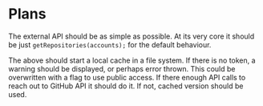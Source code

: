 # Plans

The external API should be as simple as possible.
At its very core it should be just `getRepositories(accounts);` for the default behaviour.

The above should start a local cache in a file system.
If there is no token, a warning should be displayed, or perhaps error thrown.
This could be overwritten with a flag to use public access.
If there enough API calls to reach out to GitHub API it should do it.
If not, cached version should be used.
